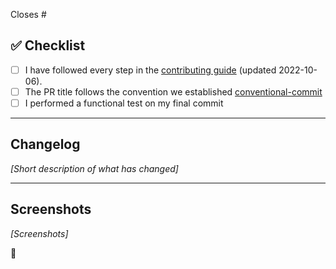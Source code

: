 Closes #<issue>

## ✅ Checklist

- [ ] I have followed every step in the [contributing guide](https://github.com/joelhooks/create-course-app/blob/main/CONTRIBUTING.md) (updated 2022-10-06).
- [ ] The PR title follows the convention we established [conventional-commit](https://www.conventionalcommits.org/en/v1.0.0/)
- [ ] I performed a functional test on my final commit

---

## Changelog

_[Short description of what has changed]_

---

## Screenshots

_[Screenshots]_

💯
